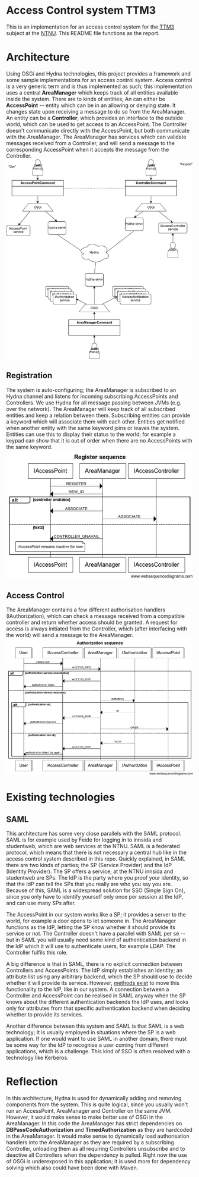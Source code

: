 # Access Control system TTM3
This is an implementation for an access control system for the [TTM3](http://www.item.ntnu.no/academics/courses/ttm3) subject at the [NTNU](http://www.ntnu.no). This README file functions as the report. 

# Architecture
Using OSGi and Hydna technologies, this project provides a framework and some sample implementations for an access control system. Access control is a very generic term and is thus implemented as such; this implementation uses a central **AreaManager** which keeps track of all entities available inside the system. There are to kinds of entities; An can either be **AccessPoint** -- entity which can be in an allowing or denying state. It changes state upon receiving a message to do so from the AreaManager. An entity can be a **Controller**, which provides an interface to the outside world, which can be used to get access to an AccessPoint. The Controller doesn't communicate directly with the AccessPoint, but both communicate with the AreaManager. The AreaManager has services which can validate messages received from a Controller, and will send a message to the corresponding AccessPoint when it accepts the message from the Controller.
![Registration sequence](img/architecture.png)


## Registration
The system is auto-configuring; the AreaManager is subscribed to an Hydna channel and listens for incoming subscribing AccessPoints and Controllers. We use Hydna for all message passing between JVMs (e.g. over the network). The AreaManager will keep track of all subscribed entities and keep a relation between them. Subscribing entities can provide a keyword which will associate them with each other. Entities get notified when another entity with the same keyword joins or leaves the system. Entities can use this to display their status to the world; for example a keypad can show that it is out of order when there are no AccessPoints with the same keyword.
![Registration sequence](img/register-sequence.png)

## Access Control
The AreaManager contains a few different authorisation handlers (IAuthorization), which can check a message received from a compatible controller and return whether access should be granted. A request for access is always initiated from the Controller, which (after interfacing with the world) will send a message to the AreaManager. 
![Authorisation sequence](img/authorization-sequence.png)

# Existing technologies
## SAML
This architecture has some very close parallels with the SAML protocol. SAML is for example used by Feide for logging in to innsida and studentweb, which are web services at the NTNU. SAML is a federated protocol, which means that there is not necessary a central hub like in the access control system described in this repo. Quickly explained, in SAML there are two kinds of parties; the SP (Service Provider) and the IdP (Identity Provider). The SP offers a service; at the NTNU innsida and studentweb are SPs. The IdP is the party where you proof your identity, so that the IdP can tell the SPs that you really are who you say you are. Because of this, SAML is a widespread solution for SSO (Single Sign On), since you only have to identify yourself only once per session at the IdP, and can use many SPs after.

The AccessPoint in our system works like a SP; it provides a server to the world, for example a door opens to let someone in. The AreaManager functions as the IdP, letting the SP know whether it should provide its service or not. The Controller doesn't have a parallel with SAML per sé -- but in SAML you will usually need some kind of authentication backend in the IdP which it will use to authenticate users, for example LDAP. The Controller fulfils this role.

A big difference is that in SAML, there is no explicit connection between Controllers and AccessPoints. The IdP simply establishes an identity; an attribute list using any arbitrary backend, which the SP should use to decide whether it will provide its service. However, [methods exist](https://github.com/yorn/sspmod_role) to move this functionality to the IdP, like in our system. A connection between a Controller and AccessPoint can be realised in SAML anyway when the SP knows about the different authentication backends the IdP uses, and looks only for attributes from that specific authentication backend when deciding whether to provide its services.

Another difference between this system and SAML is that SAML is a web technology; It is usually employed in situations where the SP is a web application. If one would want to use SAML in another domain, there must be some way for the IdP to recognise a user coming from different applications, which is a challenge. This kind of SSO is often resolved with a technology like Kerberos.

# Reflection
In this architecture, Hydna is used for dynamically adding and removing components from the system. This is quite logical, since you usually won't run an AccessPoint, AreaManager and Controller on the same JVM. However, it would make sense to make better use of OSGi in the AreaManager. In this code the AreaManager has strict dependencies on **DBPassCodeAuthorization** and **TimedAuthorization** as they are hardcoded in the AreaManager. It would make sense to dynamically load authorisation handlers into the AreaManager as they are required by a subscribing Controller, unloading them as all requiring Controllers unsubscribe and to deactive all Controllers when the dependency is pulled. Right now the use of OSGi is underexposed in this application; it is used more for dependency solving which also could have been done with Maven.
